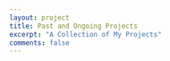 ```yaml
---
layout: project
title: Past and Ongoing Projects
excerpt: "A Collection of My Projects"
comments: false
---
```

